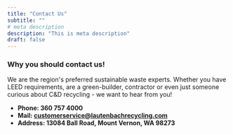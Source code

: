 ```yaml
---
title: "Contact Us"
subtitle: ""
# meta description
description: "This is meta description"
draft: false
---
```



### Why you should contact us!
We are the region's preferred sustainable waste experts. Whether you have LEED requirements, are a green-builder, contractor or even just someone curious about C&D recycling - we want to hear from you!

* **Phone: 360 757 4000** 
* **Mail: customerservice@lautenbachrecycling.com**
* **Address: 13084 Ball Road, Mount Vernon, WA 98273**